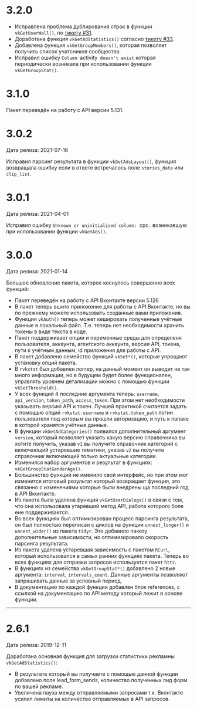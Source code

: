# 3.2.0

* Исправлена проблема дублирования строк в функции `vkGetUserWall()`, по [тикету #31](https://github.com/selesnow/rvkstat/issues/31).
* Доработана функция `vkGetAdStatistics()` согласно [тикету #33](https://github.com/selesnow/rvkstat/issues/33).
* Добавлена функция `vkGetGroupMembers()`, которая позволяет получить список учатсников сообщества.
* Исправил ошибку `Column `activity` doesn't exist` которая периодически возникала при использовании функции `vkGetGroupStat()`. 

# 3.1.0

Пакет переведён на работу с API версии 5.131.

# 3.0.2

Дата релиза: 2021-07-16

Исправил парсинг результата в функции `vkGetAdsLayout()`, функция возвращала ошибку если в ответе встречалось поле `stories_data` или `clip_list`.

# 3.0.1

Дата релиза: 2021-04-01

Исправил ошибку `Unknown or uninitialised column: `cpc`.` возникавшую при использовании функции `vkGetAds()`.

# 3.0.0

Дата релиза: 2021-01-14

Большое обновление пакета, которое коснулось совершенно всех функций:

* Пакет переведён на работу с API Вконтакте версии 5.126
* В пакет теперь вшито приложение для работы с API Вконтакте, но вы по прежнему можете использовать созданные вами приложения.
* Функция `vkAuth()` теперь может кешировать полученные учётные данные в локальный файл. Т.е. теперь нет необходимости хранить токены в виде текста в коде.
* Пакет поддерживает опции и переменные среды для определеня пользователя, аккаунта, агентского аккаунта, версии API, токена, пути к учётным данным, id приложения для работы с API. 
* В пакет добавлено семейство функций `vkSet*()`, которые упрощают установку опций пакета.
* В `rvkstat` был добавлен логгер, на данный момент он выводит не так много информации, но в будущем будет более функционален, управлять уровнем детализации можно с помощью функции `vkSetThreshold()`.
* У всех функций 4 последние аргумента теперь: `username`, `api_version`, `token_path`, `access_token`. При этом нет необходимости указывать версию API и токен. Лучшей практикой считается задать с помощью опций `rvkstat.username` и `rvkstat.token_path` логин пользователя под которым вы прошли авторизацию, и путь к папаке в которой хранятся учётные данные.
* В функции `vkGetAdCategories()` появился дополнительный аргумент `version`, который позволяет указать какую версию справочника вы хотите получить, указав `v1` вы получите справочник категорий с включающий устаревшие тематики, указав `v2` вы получите справочник включающий только актуальные категории.
* Изменился набор аргументов и результат в функциях: `vkGetGroupStatGenderAge()`.
* Большинство функций не именило свой интерфейс, но при этом мог изменится итоговый результат который возвращает функция, это связанно с изменениями которые были внедрены ща последний год в API Вконтакте.
* Из пакета была удалена функция `vkGetUserDialogs()` в связи с тем, что она использовала утаревший метод API, работа которого боле ене поддерживается. 
* Во всех функциях был оптимизирован процесс парсинга результата, он был полностью переписан с циклов на функции `unnest_longer()` и `unnest_wider()` из пакета `tidyr`. Это добавило пакету дополнительные зависимости, но оптимизировало скорость парсинга результата.
* Из пакета удалена устаревшая зависимость с пакетом `RCurl`, который использовался в самых ранних функциях пакета. Теперь во всех функциях для отправки запросов используется пакет `httr`.
* В функциях из семейства `vkGetGroupStat*()` добавлено 2 новые аргумента: `interval`, `intervals_count`. Данные аргументы позволяют запрашивать данные за условный период.
* В документацию по каждой функции добавлен блок references, с ссылкой на документацию по API методу который лежит в основе функции.

---

# 2.6.1

Дата релиза: 2019-12-11

Доработана основная функция для загрузки статистики рекламны `vkGetAdStatistics()`:

* В результате который вы получаете с помощью данной функции добавлено поле lead_form_sends, количество полученных лид форм по вашей рекламе.
* Увеличена пауза между отправляемыми запросами т.к. Вконтакте усилил лимиты на количество отправляемых в API запросов.